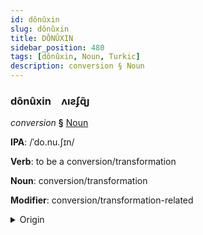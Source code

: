 ```yaml
---
id: dônûxin
slug: dônûxin
title: DÔNÛXIN
sidebar_position: 480
tags: [dônûxin, Noun, Turkic]
description: conversion § Noun
---
```


### dônûxin&emsp;<span kind="abugida">ʌıƨʄɋ̃ȷ</span>

*conversion* **§** [Noun](../../tags/Noun)

**IPA**: /ˈdo.nu.ʃɪn/

**Verb**: to be a conversion/transformation

**Noun**: conversion/transformation

**Modifier**: conversion/transformation-related

<details>
    <summary>Origin</summary>
    Turkish dönüşüm [dœnyʃʏm]<br/>
    <em>Turkic Language Family</em>
</details>